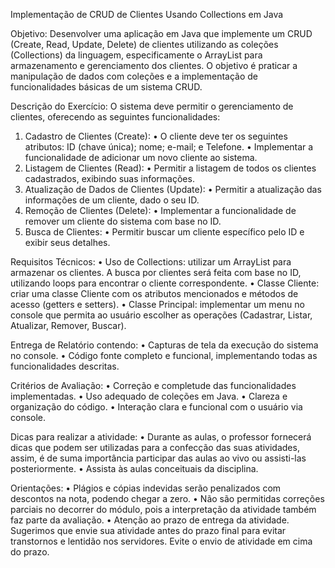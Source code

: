  Implementação de CRUD de Clientes Usando Collections em Java

Objetivo:
Desenvolver uma aplicação em Java que implemente um CRUD (Create, Read, Update, Delete) de clientes utilizando as coleções (Collections) da linguagem, especificamente o ArrayList para armazenamento e gerenciamento dos clientes. O objetivo é praticar a manipulação de dados com coleções e a implementação de funcionalidades básicas de um sistema CRUD.

Descrição do Exercício:
O sistema deve permitir o gerenciamento de clientes, oferecendo as seguintes funcionalidades:
1. Cadastro de Clientes (Create):
•  O cliente deve ter os seguintes atributos: ID (chave única); nome; e-mail; e Telefone.
•  Implementar a funcionalidade de adicionar um novo cliente ao sistema.
2. Listagem de Clientes (Read):
•  Permitir a listagem de todos os clientes cadastrados, exibindo suas informações.
3. Atualização de Dados de Clientes (Update):
• Permitir a atualização das informações de um cliente, dado o seu ID.
4. Remoção de Clientes (Delete):
•  Implementar a funcionalidade de remover um cliente do sistema com base no ID.
5. Busca de Clientes:
•  Permitir buscar um cliente específico pelo ID e exibir seus detalhes.

Requisitos Técnicos:
•​ Uso de Collections:  utilizar um ArrayList<Cliente> para armazenar os clientes. A busca por clientes será feita com base no ID, utilizando loops para encontrar o cliente correspondente.
•​ Classe Cliente: criar uma classe Cliente com os atributos mencionados e métodos de acesso (getters e setters).
•​ Classe Principal: implementar um menu no console que permita ao usuário escolher as operações (Cadastrar, Listar, Atualizar, Remover, Buscar).

Entrega de Relatório contendo:
•  Capturas de tela da execução do sistema no console.
•  Código fonte completo e funcional, implementando todas as funcionalidades descritas.​

Critérios de Avaliação:
•  Correção e completude das funcionalidades implementadas.
•  Uso adequado de coleções em Java.
•  Clareza e organização do código.
•  Interação clara e funcional com o usuário via console.
 
Dicas para realizar a atividade:
•  Durante as aulas, o professor fornecerá dicas que podem ser utilizadas para a confecção das suas atividades, assim, é de suma importância participar das aulas ao vivo ou assisti-las posteriormente.
•  Assista às aulas conceituais da disciplina.
 
Orientações:
• Plágios e cópias indevidas serão penalizados com descontos na nota, podendo chegar a zero.
• Não são permitidas correções parciais no decorrer do módulo, pois a interpretação da atividade também faz parte da avaliação.
• Atenção ao prazo de entrega da atividade. Sugerimos que envie sua atividade antes do prazo final para evitar transtornos e lentidão nos servidores. Evite o envio de atividade em cima do prazo.
 